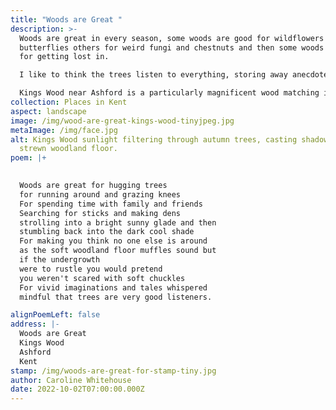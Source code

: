 ```yaml
---
title: "Woods are Great "
description: >-
  Woods are great in every season, some woods are good for wildflowers and
  butterflies others for weird fungi and chestnuts and then some woods are good
  for getting lost in. 

  I like to think the trees listen to everything, storing away anecdotes to dream about during a long winter's hibernation.

  Kings Wood near Ashford is a particularly magnificent wood matching its grand name.
collection: Places in Kent
aspect: landscape
image: /img/wood-are-great-kings-wood-tinyjpeg.jpg
metaImage: /img/face.jpg
alt: Kings Wood sunlight filtering through autumn trees, casting shadows on leaf
  strewn woodland floor.
poem: |+
  

  Woods are great for hugging trees 
  for running around and grazing knees
  For spending time with family and friends 
  Searching for sticks and making dens
  strolling into a bright sunny glade and then 
  stumbling back into the dark cool shade 
  For making you think no one else is around 
  as the soft woodland floor muffles sound but 
  if the undergrowth 
  were to rustle you would pretend 
  you weren't scared with soft chuckles
  For vivid imaginations and tales whispered
  mindful that trees are very good listeners.

alignPoemLeft: false
address: |-
  Woods are Great 
  Kings Wood 
  Ashford 
  Kent
stamp: /img/woods-are-great-for-stamp-tiny.jpg
author: Caroline Whitehouse
date: 2022-10-02T07:00:00.000Z
---
```

